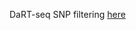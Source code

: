 DaRT-seq SNP filtering [here](https://github.com/sawers-rellan-labs/PTxREV_F2/blob/master/PTxREV_F2_linkage_map/Preparar_Dart_seq.R)
